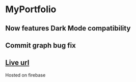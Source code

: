 # MyPortfolio
## Now features Dark Mode compatibility 
## Commit graph bug fix
## <a href="https://collinskoechportfolio.web.app">Live url</a>
Hosted on firebase
